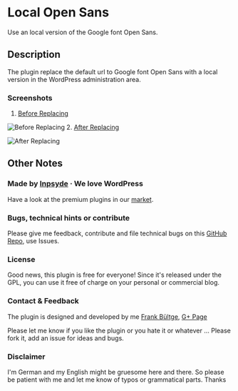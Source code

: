 # Local Open Sans
Use an local version of the Google font Open Sans.

## Description
The plugin replace the default url to Google font Open Sans with a local version in the WordPress administration area.

### Screenshots
 1. [Before Replacing](https://github.com/bueltge/local-open-sans/blob/master/assets/screenshot-1.png)
 
 ![Before Replacing](https://raw.github.com/bueltge/local-open-sans/master/assets/screenshot-1.png)
 2. [After Replacing](https://github.com/bueltge/local-open-sans/blob/master/assets/screenshot-2.png)
 
 ![After Replacing](https://raw.github.com/bueltge/local-open-sans/master/assets/screenshot-2.png)

## Other Notes

### Made by [Inpsyde](http://inpsyde.com) &middot; We love WordPress
Have a look at the premium plugins in our [market](http://marketpress.com).

### Bugs, technical hints or contribute
Please give me feedback, contribute and file technical bugs on this 
[GitHub Repo](https://github.com/bueltge/local-open-sans/issues), use Issues.

### License
Good news, this plugin is free for everyone! Since it's released under the GPL, 
you can use it free of charge on your personal or commercial blog.

### Contact & Feedback
The plugin is designed and developed by me [Frank Bültge](http://bueltge.de), [G+ Page](https://plus.google.com/111291152590065605567/about?rel=author)

Please let me know if you like the plugin or you hate it or whatever ... 
Please fork it, add an issue for ideas and bugs.

### Disclaimer
I'm German and my English might be gruesome here and there. 
So please be patient with me and let me know of typos or grammatical parts. Thanks
